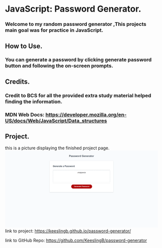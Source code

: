 # JavaScript: Password Generator.
### Welcome to my random password generator ,This projects main goal was for practice in JavaScript.


## How to Use.
### You can generate a password by clicking generate password button and following the on-screen prompts.

## Credits.
### Credit to BCS for all the provided extra study material helped finding the information.
### MDN Web Docs: https://developer.mozilla.org/en-US/docs/Web/JavaScript/Data_structures

## Project.
this is a picture displaying the finished project page.
![Alt text](image.png) 
link to project: https://keeslingb.github.io/password-generator/

link to GitHub Repo: https://github.com/KeeslingB/password-generator